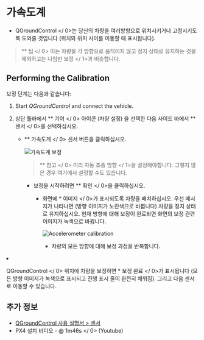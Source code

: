 # 가속도계

* QGroundControl </ 0>는 당신의 차량을 여러방향으로 위치시키거나 고정시키도록 도와줄 것입니다 (위치와 위치 사이를 이동할 때 표시됩니다).</p> 

> ** 팁 </ 0> 이는 차량을 각 방향으로 움직이지 않고 정지 상태로 유지하는 것을 제외하고는  나침반 보정 </ 1>과 비슷합니다.</p> </blockquote> 
> 
> ## Performing the Calibration
> 
> 보정 단계는 다음과 같습니다:
> 
> 1. Start *QGroundControl* and connect the vehicle.
> 2. 상단 툴바에서 ** 기어 </ 0> 아이콘 (차량 설정) 을 선택한 다음 사이드 바에서 ** 센서 </ 0>를 선택하십시오.</li> 
>     
>     * ** 가속도계 </ 0> 센서 버튼을 클릭하십시오.</p> 
>         
>         ![가속도계 보정](../../assets/qgc/setup/sensor/accelerometer.jpg)
>         
>         > ** 참고 </ 0> 미리  자동 조종 방향 </ 1>을 설정해야합니다. 그렇지 않은 경우 여기에서 설정할 수도 있습니다.</p> </blockquote></li> 
>         > 
>         > * 보정을 시작하려면 ** 확인 </ 0>을 클릭하십시오.</p></li> 
>         >     
>         >     * 화면에 * 이미지 </ 0>가 표시되도록 차량을 배치하십시오. 우선 메시지가 나타나면 (방향 이미지가 노란색으로 바뀝니다) 차량을 정지 상태로 유지하십시오. 현재 방향에 대해 보정이 완료되면 화면의 보정 관련 이미지가 녹색으로 바뀝니다.</p> 
>         >         
>         >         ![Accelerometer calibration](../../assets/qgc/setup/sensor/accelerometer_positions_px4.jpg)</li> 
>         >         
>         >         * 차량의 모든 방향에 대해 보정 과정을 반복합니다.</ol> 
>         >         
>         >         * QGroundControl </ 0> 위치에 차량을 보정하면 * 보정 완료 </ 0>가 표시됩니다 (모든 방향 이미지가 녹색으로 표시되고 진행 표시 줄이 완전히 채워짐). 그리고 다음 센서로 이동할 수 있습니다.</p> 
>         >         
>         >         ## 추가 정보
>         >         
>         >         * [QGroundControl 사용 설명서 > 센서](https://docs.qgroundcontrol.com/en/SetupView/sensors_px4.html#accelerometer)
>         >         *  PX4 설치 비디오 - @ 1m46s </ 0> (Youtube)</li> </ul>